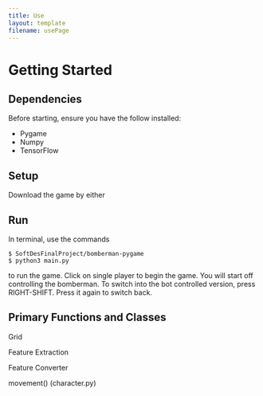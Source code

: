 ```yaml
---
title: Use
layout: template
filename: usePage
---
```

# Getting Started

## Dependencies
Before starting, ensure you have the follow installed:
* Pygame
* Numpy
* TensorFlow

## Setup
Download the game by either

## Run
In terminal, use the commands

```shell
$ SoftDesFinalProject/bomberman-pygame
$ python3 main.py
```

to run the game. Click on single player to begin the game. You will start off controlling the bomberman. To switch into the bot controlled version, press RIGHT-SHIFT. Press it again to switch back.

## Primary Functions and Classes
Grid

Feature Extraction

Feature Converter

movement() (character.py)
